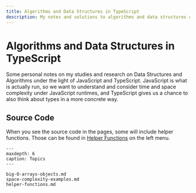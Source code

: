 ```yaml
---
title: Algorithms and Data Structures in TypeScript
description: My notes and solutions to algorithms and data structures challenges. All examples include Big-O for time and space complexity — with explanations.
---
```


# Algorithms and Data Structures in TypeScript

Some personal notes on my studies and research on Data Structures and Algorithms under the light of JavaScript and TypeScript.
JavaScript is what is actually run, so we want to understand and consider time and space complexity under JavaScript runtimes, and TypeScript gives us a chance to also think about types in a more concrete way.

## Source Code

When you see the source code in the pages, some will include helper functions.
Those can be found in [Helper Functions](helper-functions.md) on the left menu.

```{toctree}
---
maxdepth: 6
caption: Topics
---

big-O-arrays-objects.md
space-complexity-examples.md
helper-functions.md
```
